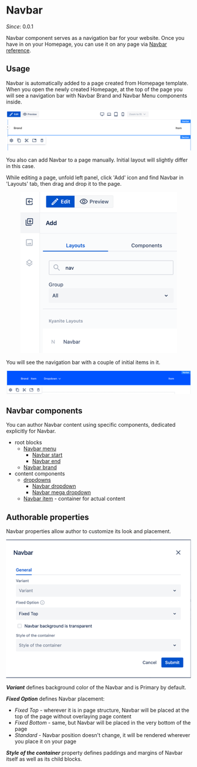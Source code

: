 # Navbar

_Since_: 0.0.1

Navbar component serves as a navigation bar for your website. Once you have in on your Homepage, 
you can use it on any page via <a href="./navbar-reference/">Navbar reference</a>.

## Usage

Navbar is automatically added to a page created from Homepage template. 
When you open the newly created Homepage, at the top of the page you will see a navigation bar 
with Navbar Brand and Navbar Menu components inside.

<p align="center" width="100%">
    <img class="image--with-border" src="_images/navbar-editmode-added-initially.png" alt="navbar-editmode-initial">
</p>

You also can add Navbar to a page manually. Initial layout will slightly differ in this case. 

While editing a page, unfold left panel, click 'Add' icon and find Navbar in 'Layouts' tab, then drag and drop it to the page.

<p align="center" width="100%">
    <img class="image--with-border" src="./_images/navbar-editmode-find-in-panel.png" alt="navbar-editmode-find-in-panel">
</p>

You will see the navigation bar with a couple of initial items in it.

<p align="center" width="100%">
    <img class="image--with-border" src="./_images/navbar-editmode-added-manually.png" alt="navbar-editmode-added-manually">
</p>

## Navbar components

You can author Navbar content using specific components, dedicated explicitly for Navbar.

- root blocks
    - <a href="./navbar-components#navbar-menu">Navbar menu</a>
        - <a href="./navbar-components#navbar-start">Navbar start</a>
        - <a href="./navbar-components#navbar-end">Navbar end</a>
    - <a href="./navbar-components#navbar-brand">Navbar brand</a>
- content components
    - <a href="./navbar-components#dropdowns">dropdowns</a>
        - <a href="./navbar-components#navbar-dropdown">Navbar dropdown</a>
        - <a href="./navbar-components#navbar-mega-dropdown">Navbar mega dropdown</a>
    - <a href="./navbar-components#navbar-item">Navbar item</a> - container for actual content

## Authorable properties

Navbar properties allow author to customize its look and placement.

<p align="center" width="100%">
    <img class="image--with-border" src="./_images/navbar-editmode-dialog.png" alt="navbar-editmode-dialog">
</p>

_**Variant**_ defines background color of the Navbar and is Primary by default.

_**Fixed Option**_ defines Navbar placement:
- _Fixed Top_ - wherever it is in page structure, Navbar will be placed at the top of the page without overlaying page content
- _Fixed Bottom_ - same, but Navbar will be placed in the very bottom of the page
- _Standard_ - Navbar position doesn't change, it will be rendered wherever you place it on your page

_**Style of the container**_ property defines paddings and margins of Navbar itself as well as its child blocks.
